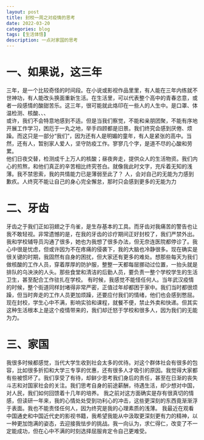 ```yaml
---
layout: post
title: 封校一周之对疫情的思考
date: 2022-03-20
categories: blog
tags: [生活体悟]
description: 一点对家国的思考
---
```

# 一、如果说，这三年
三年，是一个比较奇怪的时间段。在小说或影视作品里里，有人能在三年内练就不世神功，有人能改头换面重新生活。在生活里，可以代表整个高中的青春恣意，或者一段感情的酸甜苦乐。这三年，很可能就此烙印在一些人的人生中。是口罩、体温检测、核酸、、、
<br/>
或许，我们不会特意地感到不适。但是当我们察觉，不能和亲朋团聚，不能有序地开展工作学习，困厄于一丸之地，举手四顾都是旧景。我们终究会感到厌倦、烦躁。而这只是一部分“我们”，因为还有人是明媚的童年，有人是紧张的高中。当然，还有人，暂别家人爱人，坚守防疫工作。寥寥几个字，是道不尽的心酸和劳累。
<br/>
他们日夜交替，检测成千上万人的核酸；昼夜奔走，提供众人的生活物资。我们内心的煎熬，和他们真正的辛苦相比终究苍白。就像我此时文字，充斥着无知的浅薄。我不禁思索，我的共情能力已是薄弱至此了？
人，会对自己的无能为力感到歉疚。人终究不能让自己的身心完全懈怠，那时只会感到更多的无能为力
# 二、牙齿
牙齿之于我们正如羽翅之于鸟雀，是生存基本的工具。而牙齿对我痛苦的警告也让我不敢轻视。非常遗憾的是，在我的牙齿的诊疗期间正好封校了，我们严禁外出。我和学校辅导员沟通了很多，她也为我想了很多办法，但无奈连医院都停诊了。我心中很是忧虑，但或许因为不在疼痛的侵袭下，我的大脑也冷静很多。现在确实是很关键的时期，我固然有自身的困扰，但大家还有更多的难处。想那些每天为我们做核酸的工作人员，穿着厚厚的防护服，整整一天都每层挪动过位置，一抬头就是排队的乌泱泱的人头。那些食堂和清洁的后勤人员，要负责一整个学校学生的生活卫生，甚至配合工作驻扎在学校。
有时候，我感觉不能怪任何人。当年武汉疫情的时候，整个街道同样封堵得非常严密，正值过年却都困于家中。我们当时都很烦躁，但当时奔走的工作人员更加烦躁，还要应付我们的情绪，他们也会感到憋屈。现在封校，学生心中不满，影响实验和课程，就餐不便，禁止外卖和快递。但其实这种生活根本上是这个疫情带来的，我们却迁怒于学校和很多人，因为我们的无能为力。
# 三、家国
我很多时候都感觉，当代大学生收到社会太多的优待。对这个群体社会有很多的包容，比如很多折扣和大学三专享的优惠，还有很多人才吸引的原因。我觉得大家都有些被惯坏了。我们享受了有待，却鲜少思考我们身后的责任，甚至在日渐的丧失斗志和对国家社会的关注。我们思考自身的前途薪酬，待遇生活，却少想对中国，对人民，我们如何回馈着十几年的培养。
我之前对这方面确实是存有很真切的情感，但读研一年来，我的心情处处受到功利心的冲击，这些更深刻的东西竟渐渐浮于表面。我也不能责怪任何人，因为终究是我的心理素质的浅薄。
我最近在观看中国通史和中国近代史的影视书籍，我希望我能从中汲取更深刻更有力的精神，以一种更加饱满的姿态，去迎接我怯步的挑战。我一向认为，求仁得仁，改变了不一定能成功，但在心中不满的时刻选择屈服肯定令自己更难受。